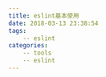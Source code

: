 ```yaml
---
title: eslint基本使用
date: 2018-03-13 23:38:54
tags:
	-- eslint
categories:
	-- tools
	-- eslint
---
```

